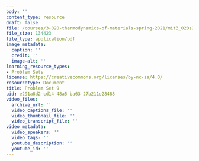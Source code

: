 ```yaml
---
body: ''
content_type: resource
draft: false
file: /courses/3-020-thermodynamics-of-materials-spring-2021/mit3_020s21_pset09.pdf
file_size: 134423
file_type: application/pdf
image_metadata:
  caption: ''
  credit: ''
  image-alt: ''
learning_resource_types:
- Problem Sets
license: https://creativecommons.org/licenses/by-nc-sa/4.0/
resourcetype: Document
title: Problem Set 9
uid: e291a8d2-cd14-48a5-ba63-27b211e28488
video_files:
  archive_url: ''
  video_captions_file: ''
  video_thumbnail_file: ''
  video_transcript_file: ''
video_metadata:
  video_speakers: ''
  video_tags: ''
  youtube_description: ''
  youtube_id: ''
---
```

